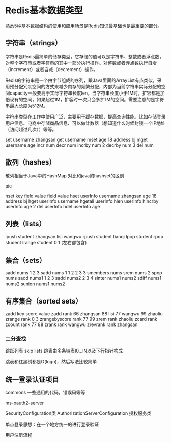 # Redis基本数据类型

熟悉5种基本数据结构的使用和应用场景是Redis知识最基础也是最重要的部分。

## 字符串（strings）

字符串是Redis最简单的储存类型，它存储的值可以是字符串、整数或者浮点数，对整个字符串或者字符串的其中一部分执行操作。对整数或者浮点数执行自增（increment）或者自减（decrement）操作。

Redis的字符串是一个由字节组成的序列，跟Java里面的ArrayList有点类似，采用预分配冗余空间的方式来减少内存的频繁分配，内部为当前字符串实际分配的空间capacity一般要高于实际字符串长度len。当字符串长度小于1M时，扩容都是加倍现有的空间，如果超过1M，扩容时一次只会多扩1M的空间。需要注意的是字符串最大长度为512M。

字符串类型在工作中使用广泛，主要用于缓存数据，提高查询性能。比如存储登录用户信息、电商中存储商品信息、可以做计数器（想知道什么时候封锁一个IP地址（访问超过几次））等等。

set username zhangsan
get username
mset age 18 address bj
mget username age
incr num
decr num
incrby num 2
decrby num 3
del num

## 散列（hashes）

散列相当于Java中的HashMap
对比和java的hashset的区别

pic

hset key field value field value
hset userInfo username zhangsan age 18 address bj
hget userInfo username
hgetall userInfo
hlen userInfo
hincrby userInfo age 2
del userInfo
hdel userInfo age

## 列表（lists）

lpush student zhangsan lisi wangwu
rpush student tianqi
lpop student
rpop student
lrange student 0 1 (左右都包含)

## 集合（sets）

sadd nums 1 2 3
sadd nums 1 1 2 2 3 3
smembers nums
srem nums 2
spop nums
sadd nums1 1 2 3
sadd nums2 2 3 4
sinter nums1 nums2
sdiff nums1 nums2
sunion nums1 nums2

## 有序集合（sorted sets）

zadd key score value
zadd rank 66 zhangsan 88 lisi 77 wangwu 99 zhaoliu
zrange rank 0 3
zrangebyscore rank 77 99
zrem rank zhaoliu
zcard rank
zcount rank 77 88
zrank rank wangwu
zrevrank rank zhangsan 

### 二分查找

跳跃列表 skip lists
跳表由多条链表l0...lN以及下行指针构成

跳表和红黑树都是O(logn)，然后写法比较简单

## 统一登录认证项目

commons 一些通用的代码，错误码等等

ms-oauth2-server

SecurityConfiguration类
AuthorizationServerConfiguration 授权服务类

单点登录思想：在一个地方统一的进行登录验证

用户注册流程

